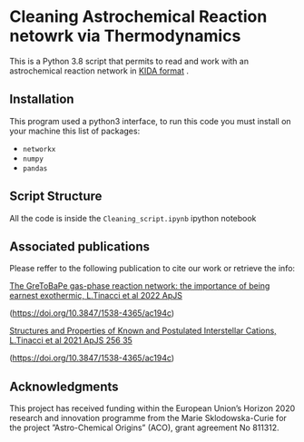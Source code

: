# Cleaning Astrochemical Reaction netowrk via Thermodynamics  
This is a Python 3.8 script that permits to read and work with an astrochemical reaction network in [KIDA format](https://kida.astrochem-tools.org/) .

## Installation

This program used a python3 interface, to run this code you must install on your machine this list of packages:

* ```networkx```
* ```numpy```
* ```pandas```

## Script Structure
All the code is inside the ```Cleaning_script.ipynb``` ipython notebook


## Associated publications
Please reffer to the following publication to cite our work or retrieve the info:

[The GreToBaPe gas-phase reaction network: the importance of being earnest exothermic, L.Tinacci et al 2022 ApJS ](https://doi.org/10.3847/1538-4365/ac194c) 

(https://doi.org/10.3847/1538-4365/ac194c)

[Structures and Properties of Known and Postulated Interstellar Cations, L.Tinacci et al 2021 ApJS 256 35](https://doi.org/10.3847/1538-4365/ac194c) 

(https://doi.org/10.3847/1538-4365/ac194c)

## Acknowledgments
This project has received funding within the European Union’s Horizon 2020 research and innovation programme from the Marie Sklodowska-Curie for the project ”Astro-Chemical Origins” (ACO), grant agreement No 811312.
